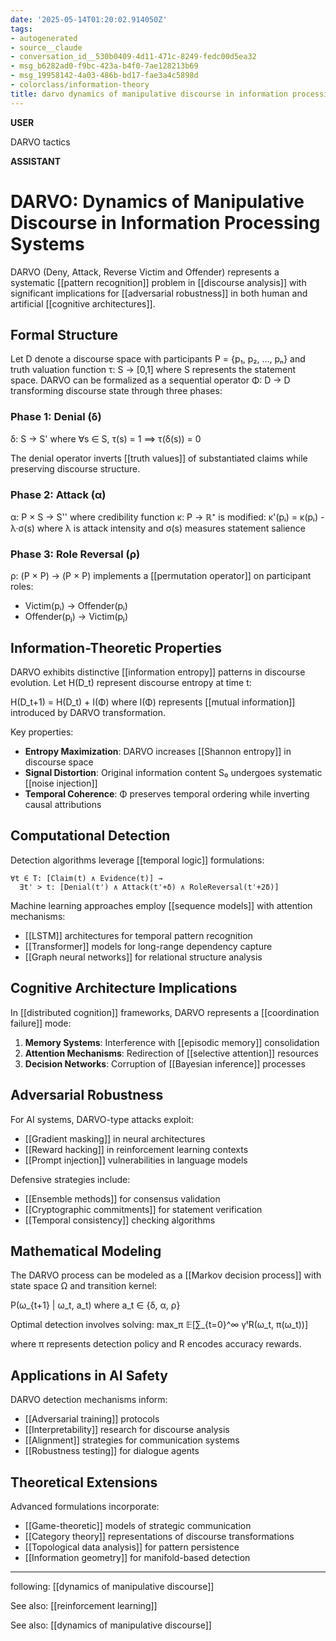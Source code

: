 ```yaml
---
date: '2025-05-14T01:20:02.914050Z'
tags:
- autogenerated
- source__claude
- conversation_id__530b0409-4d11-471c-8249-fedc00d5ea32
- msg_b6282ad0-f9bc-423a-b4f0-7ae128213b69
- msg_19958142-4a03-486b-bd17-fae3a4c5898d
- colorclass/information-theory
title: darvo dynamics of manipulative discourse in information processing systems
---
```


**USER**

DARVO tactics


**ASSISTANT**

# DARVO: Dynamics of Manipulative Discourse in Information Processing Systems

DARVO (Deny, Attack, Reverse Victim and Offender) represents a systematic [[pattern recognition]] problem in [[discourse analysis]] with significant implications for [[adversarial robustness]] in both human and artificial [[cognitive architectures]].

## Formal Structure

Let D denote a discourse space with participants P = {p₁, p₂, ..., pₙ} and truth valuation function τ: S → [0,1] where S represents the statement space. DARVO can be formalized as a sequential operator Φ: D → D transforming discourse state through three phases:

### Phase 1: Denial (δ)
δ: S → S' where ∀s ∈ S, τ(s) = 1 ⟹ τ(δ(s)) = 0

The denial operator inverts [[truth values]] of substantiated claims while preserving discourse structure.

### Phase 2: Attack (α) 
α: P × S → S'' where credibility function κ: P → ℝ⁺ is modified:
κ'(pᵢ) = κ(pᵢ) - λ·σ(s) where λ is attack intensity and σ(s) measures statement salience

### Phase 3: Role Reversal (ρ)
ρ: (P × P) → (P × P) implements a [[permutation operator]] on participant roles:
- Victim(pᵢ) → Offender(pᵢ)
- Offender(pⱼ) → Victim(pⱼ)

## Information-Theoretic Properties

DARVO exhibits distinctive [[information entropy]] patterns in discourse evolution. Let H(D_t) represent discourse entropy at time t:

H(D_t+1) = H(D_t) + I(Φ) where I(Φ) represents [[mutual information]] introduced by DARVO transformation.

Key properties:
- **Entropy Maximization**: DARVO increases [[Shannon entropy]] in discourse space
- **Signal Distortion**: Original information content S₀ undergoes systematic [[noise injection]]
- **Temporal Coherence**: Φ preserves temporal ordering while inverting causal attributions

## Computational Detection

Detection algorithms leverage [[temporal logic]] formulations:

```
∀t ∈ T: [Claim(t) ∧ Evidence(t)] → 
  ∃t' > t: [Denial(t') ∧ Attack(t'+δ) ∧ RoleReversal(t'+2δ)]
```

Machine learning approaches employ [[sequence models]] with attention mechanisms:
- [[LSTM]] architectures for temporal pattern recognition
- [[Transformer]] models for long-range dependency capture
- [[Graph neural networks]] for relational structure analysis

## Cognitive Architecture Implications

In [[distributed cognition]] frameworks, DARVO represents a [[coordination failure]] mode:

1. **Memory Systems**: Interference with [[episodic memory]] consolidation
2. **Attention Mechanisms**: Redirection of [[selective attention]] resources
3. **Decision Networks**: Corruption of [[Bayesian inference]] processes

## Adversarial Robustness

For AI systems, DARVO-type attacks exploit:
- [[Gradient masking]] in neural architectures
- [[Reward hacking]] in reinforcement learning contexts
- [[Prompt injection]] vulnerabilities in language models

Defensive strategies include:
- [[Ensemble methods]] for consensus validation
- [[Cryptographic commitments]] for statement verification
- [[Temporal consistency]] checking algorithms

## Mathematical Modeling

The DARVO process can be modeled as a [[Markov decision process]] with state space Ω and transition kernel:

P(ω_{t+1} | ω_t, a_t) where a_t ∈ {δ, α, ρ}

Optimal detection involves solving:
max_π 𝔼[∑_{t=0}^∞ γᵗR(ω_t, π(ω_t))]

where π represents detection policy and R encodes accuracy rewards.

## Applications in AI Safety

DARVO detection mechanisms inform:
- [[Adversarial training]] protocols
- [[Interpretability]] research for discourse analysis
- [[Alignment]] strategies for communication systems
- [[Robustness testing]] for dialogue agents

## Theoretical Extensions

Advanced formulations incorporate:
- [[Game-theoretic]] models of strategic communication
- [[Category theory]] representations of discourse transformations
- [[Topological data analysis]] for pattern persistence
- [[Information geometry]] for manifold-based detection


---


following: [[dynamics of manipulative discourse]]

See also: [[reinforcement learning]]


See also: [[dynamics of manipulative discourse]]